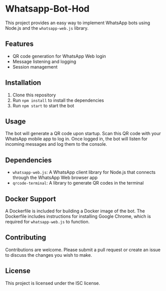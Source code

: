 # Whatsapp-Bot-Hod

This project provides an easy way to implement WhatsApp bots using Node.js and the `whatsapp-web.js` library. 

## Features

- QR code generation for WhatsApp Web login
- Message listening and logging
- Session management

## Installation

1. Clone this repository
2. Run `npm install` to install the dependencies
3. Run `npm start` to start the bot

## Usage

The bot will generate a QR code upon startup. Scan this QR code with your WhatsApp mobile app to log in. Once logged in, the bot will listen for incoming messages and log them to the console.

## Dependencies

- `whatsapp-web.js`: A WhatsApp client library for Node.js that connects through the WhatsApp Web browser app
- `qrcode-terminal`: A library to generate QR codes in the terminal

## Docker Support

A Dockerfile is included for building a Docker image of the bot. The Dockerfile includes instructions for installing Google Chrome, which is required for `whatsapp-web.js` to function.

## Contributing

Contributions are welcome. Please submit a pull request or create an issue to discuss the changes you wish to make.

## License

This project is licensed under the ISC license.

